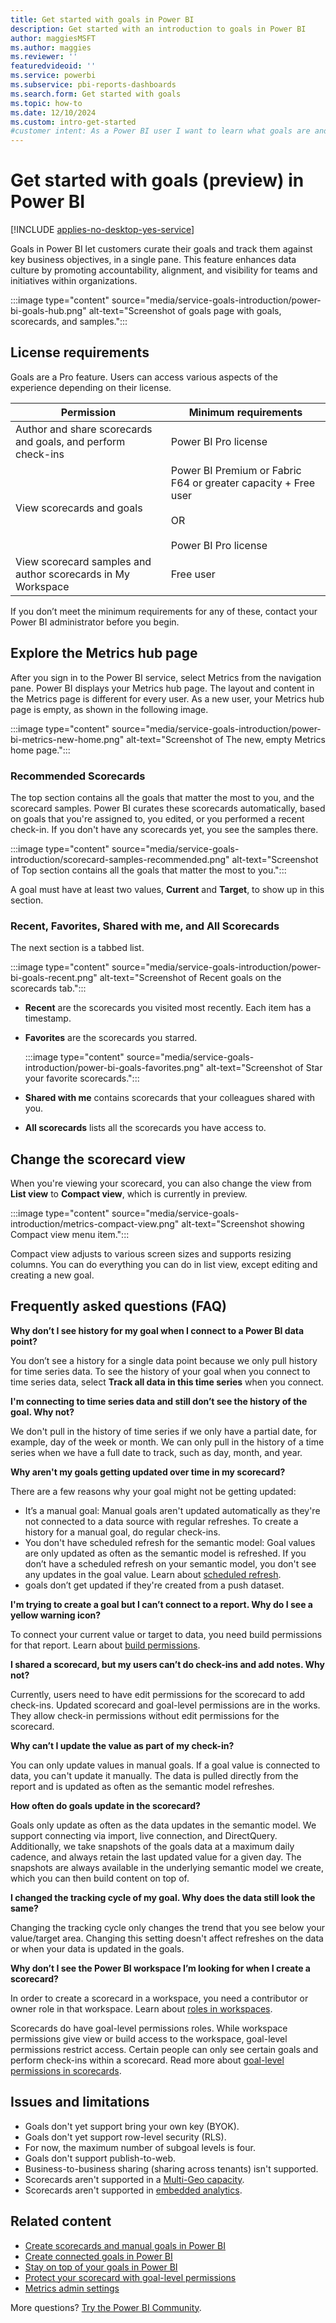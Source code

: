 ```yaml
---
title: Get started with goals in Power BI
description: Get started with an introduction to goals in Power BI
author: maggiesMSFT
ms.author: maggies
ms.reviewer: ''
featuredvideoid: ''
ms.service: powerbi
ms.subservice: pbi-reports-dashboards
ms.search.form: Get started with goals
ms.topic: how-to
ms.date: 12/10/2024
ms.custom: intro-get-started
#customer intent: As a Power BI user I want to learn what goals are and how to use Goals in my Power BI scorecards.
---
```

# Get started with goals (preview) in Power BI

[!INCLUDE [applies-no-desktop-yes-service](../includes/applies-no-desktop-yes-service.md)]

Goals in Power BI let customers curate their goals and track them against key business objectives, in a single pane. This feature enhances data culture by promoting accountability, alignment, and visibility for teams and initiatives within organizations.

:::image type="content" source="media/service-goals-introduction/power-bi-goals-hub.png" alt-text="Screenshot of goals page with goals, scorecards, and samples.":::

## License requirements

Goals are a Pro feature. Users can access various aspects of the experience depending on their license.

|Permission  |Minimum requirements  |
|---------|---------|
|Author and share scorecards and goals, and perform check-ins | Power BI Pro license |
|View scorecards and goals  | Power BI Premium or Fabric F64 or greater capacity + Free user <br><br>OR <br><br>Power BI Pro license |
|View scorecard samples and author scorecards in My Workspace  |  Free user |

If you don’t meet the minimum requirements for any of these, contact your Power BI administrator before you begin.  

## Explore the Metrics hub page

After you sign in to the Power BI service, select Metrics from the navigation pane. Power BI displays your Metrics hub page. The layout and content in the Metrics page is different for every user. As a new user, your Metrics hub page is empty, as shown in the following image.

:::image type="content" source="media/service-goals-introduction/power-bi-metrics-new-home.png" alt-text="Screenshot of The new, empty Metrics home page.":::

### Recommended Scorecards

The top section contains all the goals that matter the most to you, and the scorecard samples. Power BI curates these scorecards automatically, based on goals that you're assigned to, you edited, or you performed a recent check-in. If you don't have any scorecards yet, you see the samples there.

:::image type="content" source="media/service-goals-introduction/scorecard-samples-recommended.png" alt-text="Screenshot of Top section contains all the goals that matter the most to you.":::

A goal must have at least two values, **Current** and **Target**, to show up in this section.

### Recent, Favorites, Shared with me, and All Scorecards

The next section is a tabbed list.

:::image type="content" source="media/service-goals-introduction/power-bi-goals-recent.png" alt-text="Screenshot of Recent goals on the scorecards tab.":::

- **Recent** are the scorecards you visited most recently. Each item has a timestamp.
- **Favorites** are the scorecards you starred.

    :::image type="content" source="media/service-goals-introduction/power-bi-goals-favorites.png" alt-text="Screenshot of Star your favorite scorecards.":::

- **Shared with me** contains scorecards that your colleagues shared with you.
- **All scorecards** lists all the scorecards you have access to.

## Change the scorecard view

When you're viewing your scorecard, you can also change the view from **List view** to **Compact view**, which is currently in preview.

:::image type="content" source="media/service-goals-introduction/metrics-compact-view.png" alt-text="Screenshot showing Compact view menu item.":::

Compact view adjusts to various screen sizes and supports resizing columns. You can do everything you can do in list view, except editing and creating a new goal.

## Frequently asked questions (FAQ)

**Why don’t I see history for my goal when I connect to a Power BI data point?**

You don’t see a history for a single data point because we only pull history for time series data. To see the history of your goal when you connect to time series data, select **Track all data in this time series** when you connect. 

**I'm connecting to time series data and still don’t see the history of the goal. Why not?**

We don't pull in the history of time series if we only have a partial date, for example, day of the week or month. We can only pull in the history of a time series when we have a full date to track, such as day, month, and year.  

**Why aren't my goals getting updated over time in my scorecard?**

There are a few reasons why your goal might not be getting updated:

- It’s a manual goal: Manual goals aren't updated automatically as they're not connected to a data source with regular refreshes. To create a history for a manual goal, do regular check-ins.
- You don't have scheduled refresh for the semantic model: Goal values are only updated as often as the semantic model is refreshed. If you don’t have a scheduled refresh on your semantic model, you don't see any updates in the goal value. Learn about [scheduled refresh](../connect-data/refresh-scheduled-refresh.md).
- goals don’t get updated if they're created from a push dataset. 

**I'm trying to create a goal but I can’t connect to a report. Why do I see a yellow warning icon?**

To connect your current value or target to data, you need build permissions for that report. Learn about [build permissions](../connect-data/service-datasets-build-permissions.md). 

**I shared a scorecard, but my users can’t do check-ins and add notes. Why not?**

Currently, users need to have edit permissions for the scorecard to add check-ins. Updated scorecard and goal-level permissions are in the works. They allow check-in permissions without edit permissions for the scorecard.  

**Why can’t I update the value as part of my check-in?**

You can only update values in manual goals. If a goal value is connected to data, you can't update it manually. The data is pulled directly from the report and is updated as often as the semantic model refreshes.

**How often do goals update in the scorecard?**

Goals only update as often as the data updates in the semantic model. We support connecting via import, live connection, and DirectQuery. Additionally, we take snapshots of the goals data at a maximum daily cadence, and always retain the last updated value for a given day. The snapshots are always available in the underlying semantic model we create, which you can then build content on top of.

**I changed the tracking cycle of my goal. Why does the data still look the same?**

Changing the tracking cycle only changes the trend that you see below your value/target area. Changing this setting doesn't affect refreshes on the data or when your data is updated in the goals.

**Why don’t I see the Power BI workspace I’m looking for when I create a scorecard?**

In order to create a scorecard in a workspace, you need a contributor or owner role in that workspace. Learn about [roles in workspaces](../collaborate-share/service-roles-new-workspaces.md).

Scorecards do have goal-level permissions roles. While workspace permissions give view or build access to the workspace, goal-level permissions restrict access. Certain people can only see certain goals and perform check-ins within a scorecard. Read more about [goal-level permissions in scorecards](service-goals-set-permissions.md).

## Issues and limitations 
  
- Goals don't yet support bring your own key (BYOK).
- Goals don't yet support row-level security (RLS).
- For now, the maximum number of subgoal levels is four.
- Goals don't support publish-to-web.
- Business-to-business sharing (sharing across tenants) isn't supported.
- Scorecards aren't supported in a [Multi-Geo capacity](../admin/service-admin-premium-multi-geo.md).
- Scorecards aren't supported in [embedded analytics](../developer/embedded/embedded-analytics-power-bi.md).

## Related content

- [Create scorecards and manual goals in Power BI](service-goals-create.md)
- [Create connected goals in Power BI](service-goals-create-connected.md)
- [Stay on top of your goals in Power BI](service-goals-check-in.md)
- [Protect your scorecard with goal-level permissions](service-goals-set-permissions.md)
- [Metrics admin settings](/fabric/admin/service-admin-portal-goals-settings)

More questions? [Try the Power BI Community](https://community.powerbi.com/).
